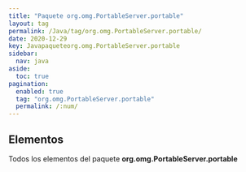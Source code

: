 ```yaml
---
title: "Paquete org.omg.PortableServer.portable"
layout: tag
permalink: /Java/tag/org.omg.PortableServer.portable/
date: 2020-12-29
key: Javapaqueteorg.omg.PortableServer.portable
sidebar: 
  nav: java
aside: 
  toc: true
pagination: 
  enabled: true
  tag: "org.omg.PortableServer.portable"
  permalink: /:num/
---
```


<h2>Elementos</h2>
Todos los elementos del paquete <strong>org.omg.PortableServer.portable</strong>
